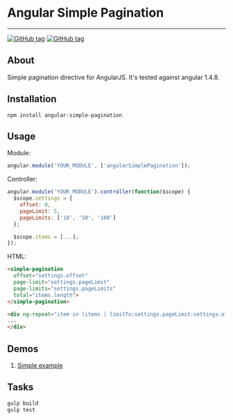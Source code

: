 # Angular Simple Pagination

---
[![GitHub tag](https://img.shields.io/github/tag/raoulus/angular-simple-pagination.svg)]()
[![GitHub tag](https://img.shields.io/github/license/raoulus/angular-simple-pagination.svg)]()

## About
Simple pagination directive for AngularJS. It's tested against angular 1.4.8.

## Installation
```
npm install angular-simple-pagination
```

## Usage
Module:
```javascript
angular.module('YOUR_MODULE', ['angularSimplePagination']);
```

Controller:
```javascript
angular.module('YOUR_MODULE').controller(function($scope) {
  $scope.settings = {
    offset: 0,
    pageLimit: 5,
    pageLimits: ['10', '50', '100']
  };

  $scope.items = [...];
});
```

HTML:
```html
<simple-pagination
  offset="settings.offset"
  page-limit="settings.pageLimit"
  page-limits="settings.pageLimits"
  total="items.length">
</simple-pagination>

<div ng-repeat="item in (items | limitTo:settings.pageLimit:settings.offset)">
...
</div>
```

## Demos
1. [Simple example](http://raoulus.github.io/angular-simple-pagination/)

## Tasks
```bash
gulp build
gulp test
```

